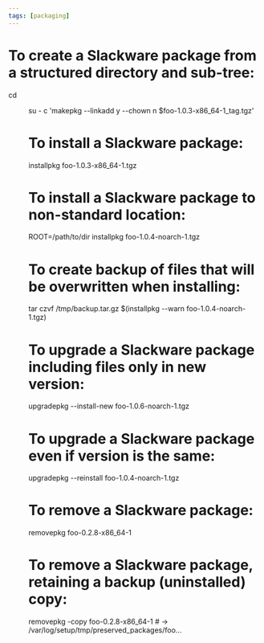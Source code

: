 ```yaml
---
tags: [packaging]
---
```


# To create a Slackware package from a structured directory and sub-tree:

cd <dir>
su - c 'makepkg --linkadd y --chown n $foo-1.0.3-x86_64-1_tag.tgz'

# To install a Slackware package:

installpkg foo-1.0.3-x86_64-1.tgz

# To install a Slackware package to non-standard location:

ROOT=/path/to/dir installpkg foo-1.0.4-noarch-1.tgz

# To create backup of files that will be overwritten when installing:

tar czvf /tmp/backup.tar.gz $(installpkg --warn foo-1.0.4-noarch-1.tgz)

# To upgrade a Slackware package including files only in new version:

upgradepkg --install-new foo-1.0.6-noarch-1.tgz

# To upgrade a Slackware package even if version is the same:

upgradepkg --reinstall foo-1.0.4-noarch-1.tgz

# To remove a Slackware package:

removepkg foo-0.2.8-x86_64-1

# To remove a Slackware package, retaining a backup (uninstalled) copy:

removepkg -copy foo-0.2.8-x86_64-1 # -> /var/log/setup/tmp/preserved_packages/foo...
